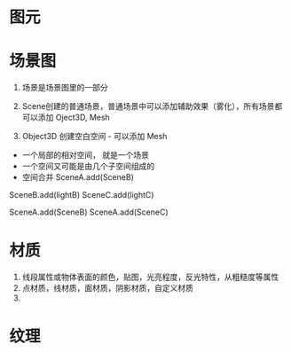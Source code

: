 
# 图元


# 场景图
1. 场景是场景图里的一部分
2. Scene创建的普通场景，普通场景中可以添加辅助效果（雾化），所有场景都可以添加 Oject3D, Mesh

3. Object3D 创建空白空间 - 可以添加 Mesh

- 一个局部的相对空间， 就是一个场景 
- 一个空间又可能是由几个子空间组成的
- 空间合并 SceneA.add(SceneB) 

SceneB.add(lightB)
SceneC.add(lightC)

SceneA.add(SceneB)
SceneA.add(SceneC)


# 材质

1. 线段属性或物体表面的颜色，贴图，光亮程度，反光特性，从粗糙度等属性
2. 点材质，线材质，面材质，阴影材质，自定义材质
3. 

# 纹理